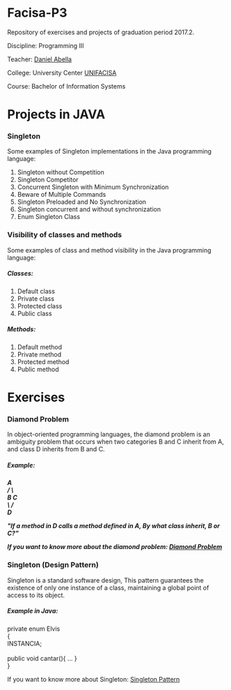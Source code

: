 # Facisa-P3

Repository of exercises and projects of graduation period 2017.2.

Discipline: Programming III

Teacher: [Daniel Abella](https://github.com/daniel-abella)

College: University Center [UNIFACISA](http://www.cesed.br/portal/)

Course: Bachelor of Information Systems


# Projects in JAVA

<h3> Singleton </h3>
    <dt> Some examples of Singleton implementations in the Java programming language: </dt>
		<ol>
			<li> Singleton without Competition </li>
			<li> Singleton Competitor </li>
			<li> Concurrent Singleton with Minimum Synchronization </li>
			<li> Beware of Multiple Commands </li>
			<li> Singleton Preloaded and No Synchronization </li>
			<li> Singleton concurrent and without synchronization </li>
			<li> Enum Singleton Class </li>
		</ol>

<h3> Visibility of classes and methods </h3>
 <dt> Some examples of class and method visibility in the Java programming language: </dt>
 	<h5> Classes: </h5>
 		<ol>
			<li> Default class </li>
			<li> Private class </li>
			<li> Protected class </li>
			<li> Public class </li>
		</ol>	
	<h5> Methods: </h5>
 		<ol>
			<li> Default method </li>
			<li> Private method </li>
			<li> Protected method </li>
			<li> Public method </li>
		</ol>

# Exercises

<h3> Diamond Problem </h3>
	<dt> In object-oriented programming languages, the diamond problem is an ambiguity problem that occurs when two categories B and 	      C inherit from A, and class D inherits from B and C. 
	</dt>
	
<h5> Example: <h5>
	<dt>  		 A <br>
	    		/ \ <br>
	   	       B   C <br>
	    		\ / <br>
	      		 D <br>
	</dt>
	<p><i><dt> "If a method in D calls a method defined in A, By what class inherit, B or C?" </dt></i></p>
	
If you want to know more about the diamond problem: [Diamond Problem](https://es.wikipedia.org/wiki/Problema_del_diamante) 

	
<h3> Singleton (Design Pattern) </h3>
	<dt> Singleton is a standard software design, This pattern guarantees the existence of only one instance of a class, maintaining 	      a global point of access to its object.
	</dt>
	
<h5> Example in Java: </h5>
	private enum Elvis <br>
  	{ <br>
      	       INSTANCIA; <br>
  			<br>
      	       public void cantar(){ ... } <br>
  	} <br>
	
If you want to know more about Singleton: [Singleton Pattern](https://en.wikipedia.org/wiki/Singleton_pattern)
